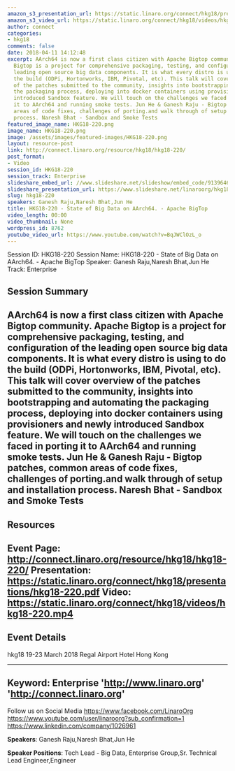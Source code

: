 ```yaml
---
amazon_s3_presentation_url: https://static.linaro.org/connect/hkg18/presentations/hkg18-220.pdf
amazon_s3_video_url: https://static.linaro.org/connect/hkg18/videos/hkg18-220.mp4
author: connect
categories:
- hkg18
comments: false
date: 2018-04-11 14:12:48
excerpt: AArch64 is now a first class citizen with Apache Bigtop community. Apache
  Bigtop is a project for comprehensive packaging, testing, and configuration of the
  leading open source big data components. It is what every distro is using to do
  the build (ODPi, Hortonworks, IBM, Pivotal, etc). This talk will cover overview
  of the patches submitted to the community, insights into bootstrapping and automating
  the packaging process, deploying into docker containers using provisioners and newly
  introduced Sandbox feature. We will touch on the challenges we faced in porting
  it to AArch64 and running smoke tests. Jun He & Ganesh Raju - Bigtop patches, common
  areas of code fixes, challenges of porting.and walk through of setup and installation
  process. Naresh Bhat - Sandbox and Smoke Tests
featured_image_name: HKG18-220.png
image_name: HKG18-220.png
image: /assets/images/featured-images/HKG18-220.png
layout: resource-post
link: http://connect.linaro.org/resource/hkg18/hkg18-220/
post_format:
- Video
session_id: HKG18-220
session_track: Enterprise
slideshare_embed_url: //www.slideshare.net/slideshow/embed_code/91396468
slideshare_presentation_url: https://www.slideshare.net/linaroorg/hkg18220-state-of-big-data-on-aarch64-apache-bigtop
slug: hkg18-220
speakers: Ganesh Raju,Naresh Bhat,Jun He
title: HKG18-220 - State of Big Data on AArch64. - Apache BigTop
video_length: 00:00
video_thumbnail: None
wordpress_id: 8762
youtube_video_url: https://www.youtube.com/watch?v=BqJWClOzL_o
---
```


Session ID: HKG18-220
Session Name: HKG18-220 - State of Big Data on AArch64. - Apache BigTop
Speaker: Ganesh Raju,Naresh Bhat,Jun He
Track: Enterprise


## Session Summary
AArch64 is now a first class citizen with Apache Bigtop community. Apache Bigtop is a project for comprehensive packaging, testing, and configuration of the leading open source big data components. It is what every distro is using to do the build (ODPi, Hortonworks, IBM, Pivotal, etc). This talk will cover overview of the patches submitted to the community, insights into bootstrapping and automating the packaging process, deploying into docker containers using provisioners and newly introduced Sandbox feature. We will touch on the challenges we faced in porting it to AArch64 and running smoke tests. Jun He & Ganesh Raju - Bigtop patches, common areas of code fixes, challenges of porting.and walk through of setup and installation process. Naresh Bhat - Sandbox and Smoke Tests
---------------------------------------------------
## Resources
Event Page: http://connect.linaro.org/resource/hkg18/hkg18-220/
Presentation: https://static.linaro.org/connect/hkg18/presentations/hkg18-220.pdf
Video: https://static.linaro.org/connect/hkg18/videos/hkg18-220.mp4
 ---------------------------------------------------
## Event Details
hkg18
19-23 March 2018
Regal Airport Hotel Hong Kong

---------------------------------------------------
Keyword: Enterprise
'http://www.linaro.org'
'http://connect.linaro.org'
---------------------------------------------------
Follow us on Social Media
https://www.facebook.com/LinaroOrg
https://www.youtube.com/user/linaroorg?sub_confirmation=1
https://www.linkedin.com/company/1026961

**Speakers**: Ganesh Raju,Naresh Bhat,Jun He

**Speaker Positions**: Tech Lead - Big Data, Enterprise Group,Sr. Technical Lead Engineer,Engineer
